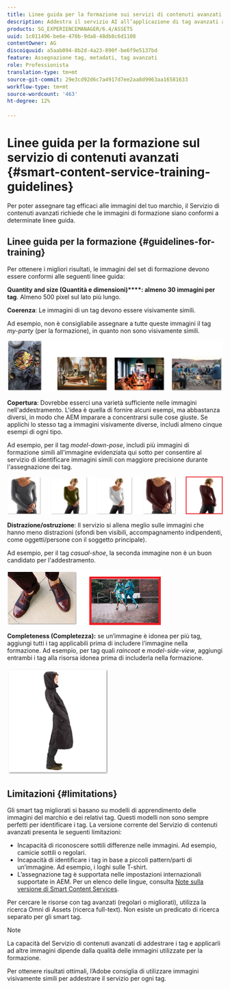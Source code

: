 ```yaml
---
title: Linee guida per la formazione sui servizi di contenuti avanzati
description: Addestra il servizio AI all’applicazione di tag avanzati alle risorse
products: SG_EXPERIENCEMANAGER/6.4/ASSETS
uuid: 1c011496-be6e-470b-9da8-48db8c6d1108
contentOwner: AG
discoiquuid: a5aab094-8b2d-4a23-890f-be6f9e5137bd
feature: Assegnazione tag, metadati, tag avanzati
role: Professionista
translation-type: tm+mt
source-git-commit: 29e3cd92d6c7a4917d7ee2aa8d9963aa16581633
workflow-type: tm+mt
source-wordcount: '463'
ht-degree: 12%

---
```



# Linee guida per la formazione sul servizio di contenuti avanzati {#smart-content-service-training-guidelines}

Per poter assegnare tag efficaci alle immagini del tuo marchio, il Servizio di contenuti avanzati richiede che le immagini di formazione siano conformi a determinate linee guida.

## Linee guida per la formazione {#guidelines-for-training}

Per ottenere i migliori risultati, le immagini del set di formazione devono essere conformi alle seguenti linee guida:

**Quantity and size (Quantità e dimensioni)****: almeno 30 immagini per tag**. Almeno 500 pixel sul lato più lungo.

**Coerenza**: Le immagini di un tag devono essere visivamente simili.

Ad esempio, non è consigliabile assegnare a tutte queste immagini il tag *my-party* (per la formazione), in quanto non sono visivamente simili.

![Immagini illustrative per esemplificare le linee guida per la formazione](assets/do-not-localize/coherence.png)

**Copertura**: Dovrebbe esserci una varietà sufficiente nelle immagini nell&#39;addestramento. L&#39;idea è quella di fornire alcuni esempi, ma abbastanza diversi, in modo che AEM imparare a concentrarsi sulle cose giuste. Se applichi lo stesso tag a immagini visivamente diverse, includi almeno cinque esempi di ogni tipo.

Ad esempio, per il tag *model-down-pose*, includi più immagini di formazione simili all&#39;immagine evidenziata qui sotto per consentire al servizio di identificare immagini simili con maggiore precisione durante l&#39;assegnazione dei tag.

![Immagini illustrative per esemplificare le linee guida per la formazione](assets/do-not-localize/coverage_1.png)

**Distrazione/ostruzione**: Il servizio si allena meglio sulle immagini che hanno meno distrazioni (sfondi ben visibili, accompagnamento indipendenti, come oggetti/persone con il soggetto principale).

Ad esempio, per il tag *casual-shoe*, la seconda immagine non è un buon candidato per l&#39;addestramento.

![Immagini illustrative per esemplificare le linee guida per la formazione](assets/do-not-localize/distraction.png)

**Completeness (Completezza):** se un’immagine è idonea per più tag, aggiungi tutti i tag applicabili prima di includere l’immagine nella formazione. Ad esempio, per tag quali *raincoat* e *model-side-view*, aggiungi entrambi i tag alla risorsa idonea prima di includerla nella formazione.

![Immagini illustrative per esemplificare le linee guida per la formazione](assets/do-not-localize/completeness.png)

## Limitazioni  {#limitations}

Gli smart tag migliorati si basano su modelli di apprendimento delle immagini del marchio e dei relativi tag. Questi modelli non sono sempre perfetti per identificare i tag. La versione corrente del Servizio di contenuti avanzati presenta le seguenti limitazioni:

* Incapacità di riconoscere sottili differenze nelle immagini. Ad esempio, camicie sottili o regolari.
* Incapacità di identificare i tag in base a piccoli pattern/parti di un’immagine. Ad esempio, i loghi sulle T-shirt.
* L’assegnazione tag è supportata nelle impostazioni internazionali supportate in AEM. Per un elenco delle lingue, consulta [Note sulla versione di Smart Content Services](/help/release-notes/smart-content-service-release-notes.md).

Per cercare le risorse con tag avanzati (regolari o migliorati), utilizza la ricerca Omni di Assets (ricerca full-text). Non esiste un predicato di ricerca separato per gli smart tag.

>[!NOTE]
>
>La capacità del Servizio di contenuti avanzati di addestrare i tag e applicarli ad altre immagini dipende dalla qualità delle immagini utilizzate per la formazione.
>
>Per ottenere risultati ottimali, l’Adobe consiglia di utilizzare immagini visivamente simili per addestrare il servizio per ogni tag.

